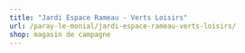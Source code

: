 ```yaml
---
title: "Jardi Espace Rameau - Verts Loisirs"
url: /paray-le-monial/jardi-espace-rameau-verts-loisirs/
shop: magasin de campagne
---
```

